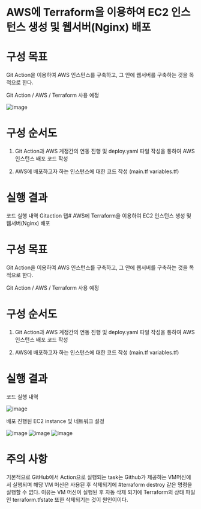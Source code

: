 
# AWS에 Terraform을 이용하여 EC2 인스턴스 생성 및 웹서버(Nginx) 배포

# 구성 목표

Git Action을 이용하여 AWS 인스턴스를 구축하고, 그 안에 웹서버를 구축하는 것을 목적으로 한다.

Git Action / AWS / Terraform 사용 예정

![image](https://github.com/user-attachments/assets/f9363824-1f29-42fb-96dd-1340d4ca7ce1)


# 구성 순서도

1. Git Action과 AWS 계정간의 연동 진행 및 deploy.yaml 파일 작성을 통하여 AWS 인스턴스 배포 코드 작성

2. AWS에 배포하고자 하는 인스턴스에 대한 코드 작성 (main.tf variables.tf)

# 실행 결과

코드 실행 내역 Gitaction 탭# AWS에 Terraform을 이용하여 EC2 인스턴스 생성 및 웹서버(Nginx) 배포

# 구성 목표

Git Action을 이용하여 AWS 인스턴스를 구축하고, 그 안에 웹서버를 구축하는 것을 목적으로 한다.

Git Action / AWS / Terraform 사용 예정


# 구성 순서도

1. Git Action과 AWS 계정간의 연동 진행 및 deploy.yaml 파일 작성을 통하여 AWS 인스턴스 배포 코드 작성

2. AWS에 배포하고자 하는 인스턴스에 대한 코드 작성 (main.tf variables.tf)

# 실행 결과

코드 실행 내역 

![image](https://github.com/user-attachments/assets/af04c1ad-a8d0-41de-8c94-215ab2905662)


배포 진행된 EC2 instance 및 네트워크 설정

![image](https://github.com/user-attachments/assets/8c5b5211-1663-478c-9be1-610f835d6705)
![image](https://github.com/user-attachments/assets/deb5f9e4-badd-4bd4-90bf-53714ab20e30)
![image](https://github.com/user-attachments/assets/db388fe2-28ca-425e-972c-e66298513917)


# 주의 사항

기본적으로 GitHub에서 Action으로 실행되는 task는 Github가 제공하는 VM머신에서 실행되며 해당 VM 머신은 사용된 후 삭제되기에 #terraform destroy 같은 명령을 실행할 수 없다.
이유는 VM 머신이 실행된 후 자동 삭제 되기에 Terraform의 상태 파일인 terraform.tfstate 또한 삭제되기는 것이 원인이이다.  
